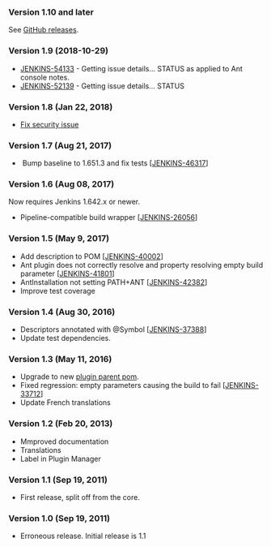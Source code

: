 ### Version 1.10 and later

See [GitHub releases](https://github.com/jenkinsci/ant-plugin/releases).

### Version 1.9 (2018-10-29)

-   [
    JENKINS-54133](https://issues.jenkins-ci.org/browse/JENKINS-54133) -
    Getting issue details... STATUS as applied to Ant console notes.
-   [
    JENKINS-52139](https://issues.jenkins-ci.org/browse/JENKINS-52139) -
    Getting issue details... STATUS

### Version 1.8 (Jan 22, 2018)

-   [Fix security
    issue](https://jenkins.io/security/advisory/2018-01-22/)

### Version 1.7 (Aug 21, 2017)

-    Bump baseline to 1.651.3 and fix
    tests \[[JENKINS-46317](https://issues.jenkins-ci.org/browse/JENKINS-46317)\]

### Version 1.6 (Aug 08, 2017)

Now requires Jenkins 1.642.x or newer.

-   Pipeline-compatible build
    wrapper \[[JENKINS-26056](https://issues.jenkins-ci.org/browse/JENKINS-26056)\]

### Version 1.5 (May 9, 2017)

-   Add description to
    POM \[[JENKINS-40002](https://issues.jenkins-ci.org/browse/JENKINS-40002)\]
-   Ant plugin does not correctly resolve and property resolving empty
    build
    parameter \[[JENKINS-41801](https://issues.jenkins-ci.org/browse/JENKINS-41801)\]
-   AntInstallation not setting
    PATH+ANT \[[JENKINS-42382](https://issues.jenkins-ci.org/browse/JENKINS-42382)\]
-   Improve test coverage

### Version 1.4 (Aug 30, 2016)

-   Descriptors annotated with @Symbol
    \[[JENKINS-37388](https://issues.jenkins-ci.org/browse/JENKINS-37388)\]
-   Update test dependencies.

### Version 1.3 (May 11, 2016)

-   Upgrade to new [plugin parent
    pom](https://github.com/jenkinsci/plugin-pom).
-   Fixed regression: empty parameters causing the build to fail
    \[[JENKINS-33712](https://issues.jenkins-ci.org/browse/JENKINS-33712)\]
-   Update French translations

### Version 1.2 (Feb 20, 2013)

-   Mmproved documentation
-   Translations
-   Label in Plugin Manager

### Version 1.1 (Sep 19, 2011)

-   First release, split off from the core.

### Version 1.0 (Sep 19, 2011)

-   Erroneous release. Initial release is 1.1
